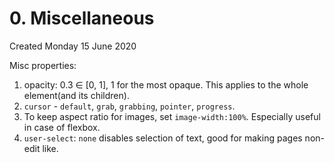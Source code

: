 # 0. Miscellaneous
Created Monday 15 June 2020

Misc properties:
1. opacity: 0.3 ∈ \[0, 1\], 1 for the most opaque. This applies to the whole element(and its children).
2. `cursor` - `default`, `grab`, `grabbing`, `pointer`, `progress`.
3. To keep aspect ratio for images, set `image-width:100%`. Especially useful in case of flexbox.
4. `user-select`: `none` disables selection of text, good for making pages non-edit like.